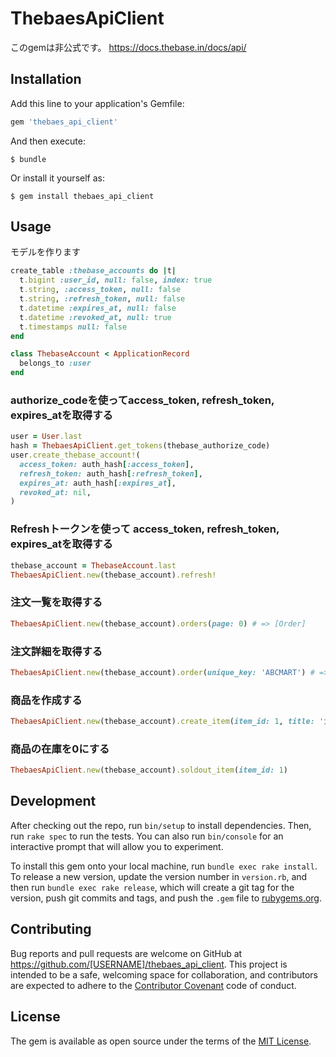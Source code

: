 # ThebaesApiClient
このgemは非公式です。
https://docs.thebase.in/docs/api/

## Installation

Add this line to your application's Gemfile:

```ruby
gem 'thebaes_api_client'
```

And then execute:

    $ bundle

Or install it yourself as:

    $ gem install thebaes_api_client

## Usage
モデルを作ります

```ruby
create_table :thebase_accounts do |t|
  t.bigint :user_id, null: false, index: true
  t.string, :access_token, null: false
  t.string, :refresh_token, null: false
  t.datetime :expires_at, null: false
  t.datetime :revoked_at, null: true
  t.timestamps null: false
end

class ThebaseAccount < ApplicationRecord
  belongs_to :user
end
```

### authorize_codeを使ってaccess_token, refresh_token, expires_atを取得する
```ruby
user = User.last
hash = ThebaesApiClient.get_tokens(thebase_authorize_code)
user.create_thebase_account!(
  access_token: auth_hash[:access_token],
  refresh_token: auth_hash[:refresh_token],
  expires_at: auth_hash[:expires_at],
  revoked_at: nil,
)
```

### Refreshトークンを使って access_token, refresh_token, expires_atを取得する
```ruby
thebase_account = ThebaseAccount.last
ThebaesApiClient.new(thebase_account).refresh!
```

### 注文一覧を取得する
```ruby
ThebaesApiClient.new(thebase_account).orders(page: 0) # => [Order]
```

### 注文詳細を取得する
```ruby
ThebaesApiClient.new(thebase_account).order(unique_key: 'ABCMART') # => Order
```

### 商品を作成する
```ruby
ThebaesApiClient.new(thebase_account).create_item(item_id: 1, title: '犬')
```

### 商品の在庫を0にする
```ruby
ThebaesApiClient.new(thebase_account).soldout_item(item_id: 1)
```

## Development

After checking out the repo, run `bin/setup` to install dependencies. Then, run `rake spec` to run the tests. You can also run `bin/console` for an interactive prompt that will allow you to experiment.

To install this gem onto your local machine, run `bundle exec rake install`. To release a new version, update the version number in `version.rb`, and then run `bundle exec rake release`, which will create a git tag for the version, push git commits and tags, and push the `.gem` file to [rubygems.org](https://rubygems.org).

## Contributing

Bug reports and pull requests are welcome on GitHub at https://github.com/[USERNAME]/thebaes_api_client. This project is intended to be a safe, welcoming space for collaboration, and contributors are expected to adhere to the [Contributor Covenant](http://contributor-covenant.org) code of conduct.

## License

The gem is available as open source under the terms of the [MIT License](https://opensource.org/licenses/MIT).
